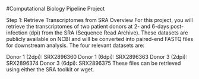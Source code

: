 #Computational Biology Pipeline Project


Step 1: Retrieve Transcriptomes from SRA
Overview
For this project, you will retrieve the transcriptomes of two patient donors at 2- and 6-days post-infection (dpi) from the SRA (Sequence Read Archive). These datasets are publicly available on NCBI and will be converted into paired-end FASTQ files for downstream analysis. The four relevant datasets are:

Donor 1 (2dpi): SRX2896360
Donor 1 (6dpi): SRX2896363
Donor 3 (2dpi): SRX2896374
Donor 3 (6dpi): SRX2896375
These files can be retrieved using either the SRA toolkit or wget.


